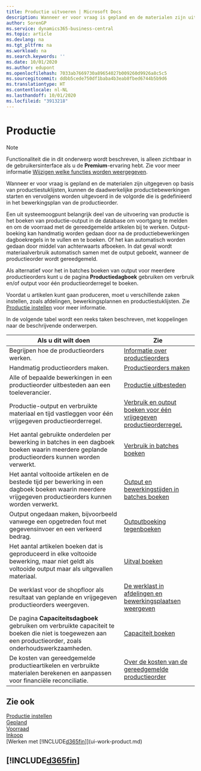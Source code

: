 ```yaml
---
title: Productie uitvoeren | Microsoft Docs
description: Wanneer er voor vraag is gepland en de materialen zijn uitgegeven op basis van productiestuklijsten, kunnen de daadwerkelijke productiebewerkingen starten en vervolgens worden uitgevoerd in de volgorde die is gedefinieerd in het bewerkingsplan van de productieorder.
author: SorenGP
ms.service: dynamics365-business-central
ms.topic: article
ms.devlang: na
ms.tgt_pltfrm: na
ms.workload: na
ms.search.keywords: ''
ms.date: 10/01/2020
ms.author: edupont
ms.openlocfilehash: 7033ab7669730a89654027b009260d9926a8c5c5
ms.sourcegitcommit: ddbb5cede750df1baba4b3eab8fbed6744b5b9d6
ms.translationtype: HT
ms.contentlocale: nl-NL
ms.lasthandoff: 10/01/2020
ms.locfileid: "3913218"
---
```

# <a name="manufacturing"></a>Productie
> [!NOTE]
> Functionaliteit die in dit onderwerp wordt beschreven, is alleen zichtbaar in de gebruikersinterface als u de **Premium**-ervaring hebt. Zie voor meer informatie [Wijzigen welke functies worden weergegeven](ui-experiences.md).

Wanneer er voor vraag is gepland en de materialen zijn uitgegeven op basis van productiestuklijsten, kunnen de daadwerkelijke productiebewerkingen starten en vervolgens worden uitgevoerd in de volgorde die is gedefinieerd in het bewerkingsplan van de productieorder.  

Een uit systeemoogpunt belangrijk deel van de uitvoering van productie is het boeken van productie-output in de database om voortgang te melden en om de voorraad met de gereedgemelde artikelen bij te werken. Output-boeking kan handmatig worden gedaan door na de productiebewerkingen dagboekregels in te vullen en te boeken. Of het kan automatisch worden gedaan door middel van achterwaarts afboeken. In dat geval wordt materiaalverbruik automatisch samen met de output geboekt, wanneer de productieorder wordt gereedgemeld.  

Als alternatief voor het in batches boeken van output voor meerdere productieorders kunt u de pagina **Productiedagboek** gebruiken om verbruik en/of output voor één productieorderregel te boeken.

Voordat u artikelen kunt gaan produceren, moet u verschillende zaken instellen, zoals afdelingen, bewerkingsplannen en productiestuklijsten. Zie [Productie instellen](production-configure-production-processes.md) voor meer informatie.

In de volgende tabel wordt een reeks taken beschreven, met koppelingen naar de beschrijvende onderwerpen.   

|**Als u dit wilt doen**|**Zie**|  
|------------|-------------|  
|Begrijpen hoe de productieorders werken.|[Informatie over productieorders](production-about-production-orders.md)|
|Handmatig productieorders maken.|[Productieorders maken](production-how-to-create-production-orders.md)|
|Alle of bepaalde bewerkingen in een productieorder uitbesteden aan een toeleverancier.|[Productie uitbesteden](production-how-to-subcontract-manufacturing.md)|
|Productie-output en verbruikte materiaal en tijd vastleggen voor één vrijgegeven productieorderregel.|[Verbruik en output boeken voor één vrijgegeven productieorderregel.](production-how-to-register-consumption-and-output.md)|  
|Het aantal gebruikte onderdelen per bewerking in batches in een dagboek boeken waarin meerdere geplande productieorders kunnen worden verwerkt.|[Verbruik in batches boeken](production-how-to-post-consumption.md)|
|Het aantal voltooide artikelen en de bestede tijd per bewerking in een dagboek boeken waarin meerdere vrijgegeven productieorders kunnen worden verwerkt.|[Output en bewerkingstijden in batches boeken](production-how-to-post-output-quantity.md)|
|Output ongedaan maken, bijvoorbeeld vanwege een opgetreden fout met gegevensinvoer en een verkeerd bedrag.  |[Outputboeking tegenboeken](production-how-to-reverse-output-posting.md)|  
|Het aantal artikelen boeken dat is geproduceerd in elke voltooide bewerking, maar niet geldt als voltooide output maar als uitgevallen materiaal.|[Uitval boeken](production-how-to-post-scrap.md)|
|De werklast voor de shopfloor als resultaat van geplande en vrijgegeven productieorders weergeven.|[De werklast in afdelingen en bewerkingsplaatsen weergeven](production-how-to-view-the-load-on-work-centers.md)|      
|De pagina **Capaciteitsdagboek** gebruiken om verbruikte capaciteit te boeken die niet is toegewezen aan een productieorder, zoals onderhoudswerkzaamheden.|[Capaciteit boeken](production-how-to-post-capacities.md)|  
|De kosten van gereedgemelde productieartikelen en verbruikte materialen berekenen en aanpassen voor financiële reconciliatie.|[Over de kosten van de gereedgemelde productieorder](finance-about-finished-production-order-costs.md)|  

## <a name="see-also"></a>Zie ook  
[Productie instellen](production-configure-production-processes.md)  
[Gepland](production-planning.md)      
[Voorraad](inventory-manage-inventory.md)  
[Inkoop](purchasing-manage-purchasing.md)  
[Werken met [!INCLUDE[d365fin](includes/d365fin_md.md)]](ui-work-product.md)

## [!INCLUDE[d365fin](includes/free_trial_md.md)]  
